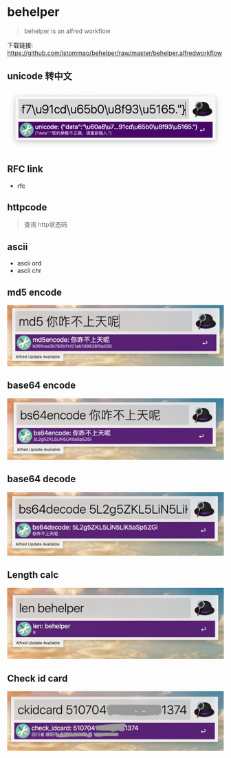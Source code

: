 # behelper

> behelper is an alfred workflow

下载链接: https://github.com/istommao/behelper/raw/master/behelper.alfredworkflow

## unicode 转中文

![unicode](images/unicode.jpg)


## RFC link

- rfc

## httpcode

> 查询 http状态码

## ascii

- ascii ord
- ascii chr


## md5 encode
![md5 encode](images/md5encode.png)

## base64 encode
![base64 encode](images/bs64encode.png)


## base64 decode
![base64 decode](images/bs64decode.png)

## Length calc
![Length calc](images/lengthcalc.png)

## Check id card
![Check idcard](images/ckidcarad.png)

